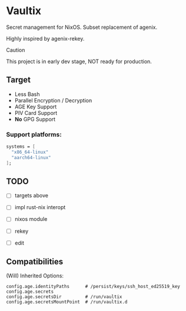 # Vaultix

Secret management for NixOS. Subset replacement of agenix.

Highly inspired by agenix-rekey.

> [!CAUTION]
> This project is in early dev stage, NOT ready for production.

## Target

+ Less Bash
+ Parallel Encryption / Decryption
+ AGE Key Support
+ PIV Card Support
+ **No** GPG Support

### Support platforms:

```nix
systems = [
  "x86_64-linux"
  "aarch64-linux"
];
```

## TODO

- [ ] targets above
- [ ] impl rust-nix interopt
- [ ] nixos module
- [ ] rekey
- [ ] edit


## Compatibilities

(Will) Inherited Options:

```
config.age.identityPaths      # /persist/keys/ssh_host_ed25519_key
config.age.secrets
config.age.secretsDir         # /run/vaultix
config.age.secretsMountPoint  # /run/vaultix.d
```
